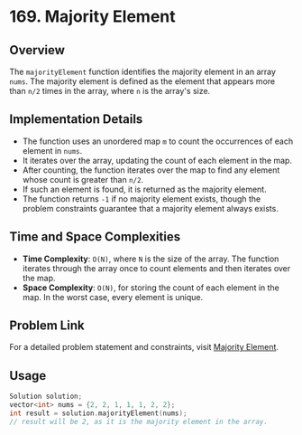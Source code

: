 # 169. Majority Element

## Overview
The `majorityElement` function identifies the majority element in an array `nums`. The majority element is defined as the element that appears more than `n/2` times in the array, where `n` is the array's size.

## Implementation Details
- The function uses an unordered map `m` to count the occurrences of each element in `nums`.
- It iterates over the array, updating the count of each element in the map.
- After counting, the function iterates over the map to find any element whose count is greater than `n/2`.
- If such an element is found, it is returned as the majority element.
- The function returns `-1` if no majority element exists, though the problem constraints guarantee that a majority element always exists.

## Time and Space Complexities
- **Time Complexity**: `O(N)`, where `N` is the size of the array. The function iterates through the array once to count elements and then iterates over the map.
- **Space Complexity**: `O(N)`, for storing the count of each element in the map. In the worst case, every element is unique.

## Problem Link
For a detailed problem statement and constraints, visit [Majority Element](https://leetcode.com/problems/majority-element/description/).

## Usage
```cpp
Solution solution;
vector<int> nums = {2, 2, 1, 1, 1, 2, 2};
int result = solution.majorityElement(nums);
// result will be 2, as it is the majority element in the array.

